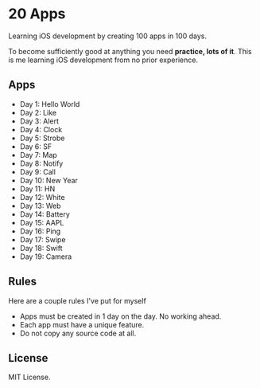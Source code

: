 # 20 Apps

Learning iOS development by creating 100 apps in 100 days.

To become sufficiently good at anything you need **practice, lots of it**. This is me learning iOS development from no prior experience.

## Apps

- Day 1: Hello World
- Day 2: Like
- Day 3: Alert
- Day 4: Clock
- Day 5: Strobe
- Day 6: SF
- Day 7: Map
- Day 8: Notify
- Day 9: Call
- Day 10: New Year
- Day 11: HN
- Day 12: White
- Day 13: Web
- Day 14: Battery
- Day 15: AAPL
- Day 16: Ping
- Day 17: Swipe
- Day 18: Swift
- Day 19: Camera

## Rules

Here are a couple rules I've put for myself

- Apps must be created in 1 day on the day. No working ahead.
- Each app must have a unique feature.
- Do not copy any source code at all.

## License

MIT License.
